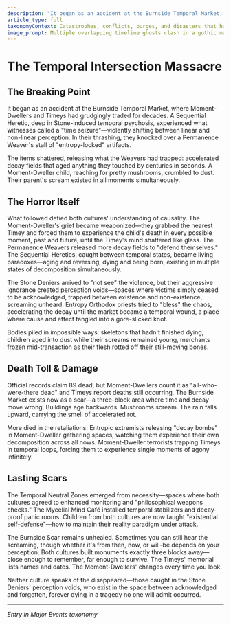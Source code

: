 ```yaml
---
description: "It began as an accident at the Burnside Temporal Market, where Moment-Dwellers and Timeys had grudgingly traded for decades. A Sequential Heretic, deep in Stone-induced temporal psychosis, experienced what witnesses called a \\\"time seizure\\\"—violently shifting between linear and non-linear perception. In their thrashing, they knocked over a Permanence Weaver's stall of \\\"entropy-locked\\\" artifacts."
article_type: full
taxonomyContext: Catastrophes, conflicts, purges, and disasters that have shaped both cultures - where philosophy turns violent and reality itself breaks down
image_prompt: Multiple overlapping timeline ghosts clash in a gothic marketplace, figures phasing between past and future selves in violent temporal fractures. Dark fantasy digital art with glitch effects, crimson and violet light streaks showing time wounds against shadowy medieval architecture.
---
```



# The Temporal Intersection Massacre

## The Breaking Point

It began as an accident at the Burnside Temporal Market, where Moment-Dwellers and Timeys had grudgingly traded for decades. A Sequential Heretic, deep in Stone-induced temporal psychosis, experienced what witnesses called a "time seizure"—violently shifting between linear and non-linear perception. In their thrashing, they knocked over a Permanence Weaver's stall of "entropy-locked" artifacts.

The items shattered, releasing what the Weavers had trapped: accelerated decay fields that aged anything they touched by centuries in seconds. A Moment-Dweller child, reaching for pretty mushrooms, crumbled to dust. Their parent's scream existed in all moments simultaneously.

## The Horror Itself

What followed defied both cultures' understanding of causality. The Moment-Dweller's grief became weaponized—they grabbed the nearest Timey and forced them to experience the child's death in every possible moment, past and future, until the Timey's mind shattered like glass. The Permanence Weavers released more decay fields to "defend themselves." The Sequential Heretics, caught between temporal states, became living paradoxes—aging and reversing, dying and being born, existing in multiple states of decomposition simultaneously.

The Stone Deniers arrived to "not see" the violence, but their aggressive ignorance created perception voids—spaces where victims simply ceased to be acknowledged, trapped between existence and non-existence, screaming unheard. Entropy Orthodox priests tried to "bless" the chaos, accelerating the decay until the market became a temporal wound, a place where cause and effect tangled into a gore-slicked knot.

Bodies piled in impossible ways: skeletons that hadn't finished dying, children aged into dust while their screams remained young, merchants frozen mid-transaction as their flesh rotted off their still-moving bones.

## Death Toll & Damage

Official records claim 89 dead, but Moment-Dwellers count it as "all-who-were-there dead" and Timeys report deaths still occurring. The Burnside Market exists now as a scar—a three-block area where time and decay move wrong. Buildings age backwards. Mushrooms scream. The rain falls upward, carrying the smell of accelerated rot.

More died in the retaliations: Entropic extremists releasing "decay bombs" in Moment-Dweller gathering spaces, watching them experience their own decomposition across all nows. Moment-Dweller terrorists trapping Timeys in temporal loops, forcing them to experience single moments of agony infinitely.

## Lasting Scars

The Temporal Neutral Zones emerged from necessity—spaces where both cultures agreed to enhanced monitoring and "philosophical weapons checks." The Mycelial Mind Café installed temporal stabilizers and decay-proof panic rooms. Children from both cultures are now taught "existential self-defense"—how to maintain their reality paradigm under attack.

The Burnside Scar remains unhealed. Sometimes you can still hear the screaming, though whether it's from then, now, or will-be depends on your perception. Both cultures built monuments exactly three blocks away—close enough to remember, far enough to survive. The Timeys' memorial lists names and dates. The Moment-Dwellers' changes every time you look.

Neither culture speaks of the disappeared—those caught in the Stone Deniers' perception voids, who exist in the space between acknowledged and forgotten, forever dying in a tragedy no one will admit occurred.

---
*Entry in Major Events taxonomy*
